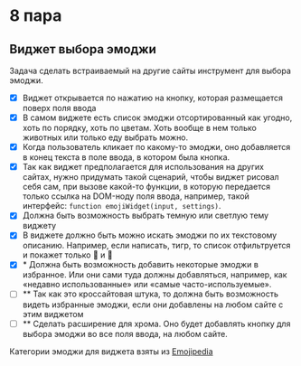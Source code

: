 # 8 пара

## Виджет выбора эмоджи

Задача сделать встраиваемый на другие сайты инструмент для выбора эмоджи.

- [x] Виджет открывается по нажатию на кнопку, которая размещается поверх поля ввода
- [x] В самом виджете есть список эмоджи отсортированный как угодно, хоть по порядку, хоть по цветам. Хоть вообще в нем только животных или только еду выбрать можно.
- [x] Когда пользователь кликает по какому-то эмоджи, оно добавляется в конец текста в поле ввода, в котором была кнопка.
- [x] Так как виджет предполагается для использования на других сайтах, нужно придумать такой сценарий, чтобы виджет рисовал себя сам, при вызове какой-то функции, в которую передается только ссылка на DOM-ноду поля ввода, например, такой интерфейс: `function emojiWidget(input, settings)`.
- [x] Должна быть возможность выбрать темную или светлую тему виджету
- [x] В виджете должно быть можно искать эмоджи по их текстовому описанию. Например, если написать, тигр, то список отфильтруется и покажет только 🐅 и 🐯
- [x] \* Должна быть возможность добавить некоторые эмоджи в избранное. Или они сами туда должны добавляться, например, как «недавно использованные» или «самые часто-используемые».
- [ ] \*\* Так как это кроссайтовая штука, то должна быть возможность видеть избранные эмоджи, если они добавлены на любом сайте с этим виджетом
- [ ] \*\* Сделать расширение для хрома. Оно будет добавлять кнопку для выбора эмоджи во все поля ввода, на любом сайте.

Категории эмоджи для виджета взяты из [Emojipedia](https://emojipedia.org/categories/)
